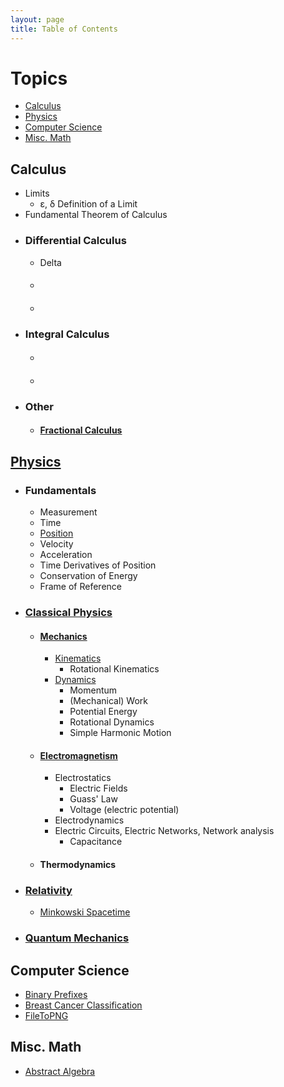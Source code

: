```yaml
---
layout: page
title: Table of Contents
---
```

# Topics
- [Calculus](#calculus)
- [Physics](#physics)
- [Computer Science](#computer-science)
- [Misc. Math](#misc-math)

## Calculus
- Limits
  - ε, δ Definition of a Limit
- Fundamental Theorem of Calculus
- ### Differential Calculus
  - Delta
  - #### []()
  - #### []()
- ### Integral Calculus
  - #### []()
  - #### []()
- ### Other
  - #### [Fractional Calculus](/2018/01/30/fractional-calculus)

## [Physics](/2018/03/14/physics)
- ### Fundamentals
  - Measurement
  - Time
  - [Position](/2018/03/15/position)
  - Velocity
  - Acceleration
  - Time Derivatives of Position
  - Conservation of Energy
  - Frame of Reference
- ### [Classical Physics](/2018/03/14/physics#classical-physics)
  - #### [Mechanics]()
    - [Kinematics](/2018/03/04/kinematics)
      - Rotational Kinematics
    - [Dynamics]()
      - Momentum
      - (Mechanical) Work
      - Potential Energy
      - Rotational Dynamics
      - Simple Harmonic Motion
  - #### [Electromagnetism]()
    - Electrostatics
      - Electric Fields
      - Guass' Law
      - Voltage (electric potential)
    - Electrodynamics
    - Electric Circuits, Electric Networks, Network analysis
      - Capacitance
  - #### Thermodynamics
- ### [Relativity](/2018/03/14/physics#special--general-relativity)
  - [Minkowski Spacetime](/2018/01/23/minkowski-spacetime)
- ### [Quantum Mechanics](/2018/03/14/physics#quantum-mechanics-qm)

## Computer Science
- [Binary Prefixes](/2018/01/05/binary-prefixes)
- [Breast Cancer Classification](/2018/01/15/breast-cancer-classification)
- [FileToPNG](/2018/01/16/filetopng)

## Misc. Math
- [Abstract Algebra](/2018/01/07/abstract-algebra)